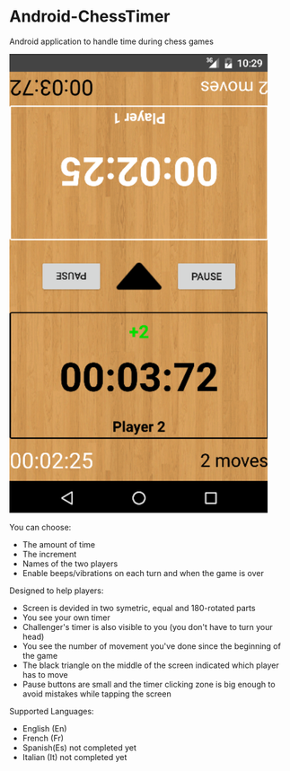 # Android-ChessTimer

Android application to handle time during chess games

![alt tag](https://github.com/ggouzi/Android-ChessTimer/blob/master/capture.png)

You can choose:
  - The amount of time
  - The increment
  - Names of the two players
  - Enable beeps/vibrations on each turn and when the game is over

Designed to help players:
  - Screen is devided in two symetric, equal and 180-rotated parts
  - You see your own timer
  - Challenger's timer is also visible to you (you don't have to turn your head)
  - You see the number of movement you've done since the beginning of the game
  - The black triangle on the middle of the screen indicated which player has to move
  - Pause buttons are small and the timer clicking zone is big enough to avoid mistakes while tapping the screen

Supported Languages:
  - English (En)
  - French (Fr)
  - Spanish(Es) not completed yet
  - Italian (It) not completed yet
